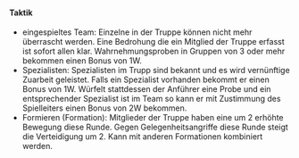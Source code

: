 #### Taktik

* eingespieltes Team: Einzelne in der Truppe können nicht mehr überrascht werden. Eine Bedrohung die ein Mitglied der
Truppe erfasst ist sofort allen klar. Wahrnehmungsproben in Gruppen von 3 oder mehr bekommen einen Bonus von 1W.
* Spezialisten: Spezialisten im Trupp sind bekannt und es wird vernünftige Zuarbeit geleistet. Falls ein Spezialist
vorhanden bekommt er einen Bonus von 1W. Würfelt stattdessen der Anführer eine Probe und ein entsprechender
Spezialist ist im Team so kann er mit Zustimmung des Spielleiters einen Bonus von 2W bekommen.
* Formieren (Formation): Mitglieder der Truppe haben eine um 2 erhöhte Bewegung diese Runde.
Gegen Gelegenheitsangriffe diese Runde steigt die Verteidigung um 2. Kann mit anderen Formationen kombiniert werden.
